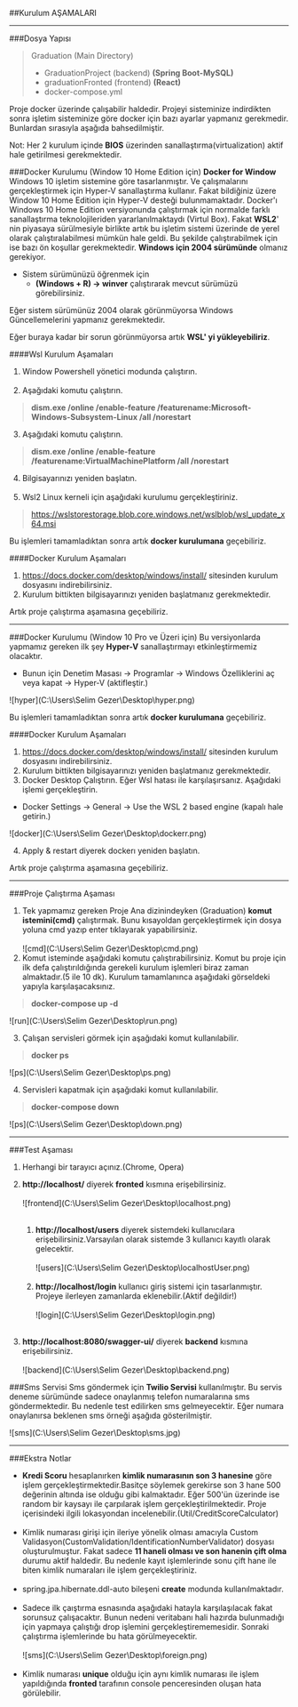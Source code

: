 ##Kurulum AŞAMALARI

---

###Dosya Yapısı
>Graduation (Main Directory) 
> * GraduationProject (backend) **(Spring Boot-MySQL)**
> * graduationFronted (frontend) **(React)**
> * docker-compose.yml

Proje docker üzerinde çalışabilir haldedir. Projeyi sisteminize indirdikten sonra işletim sisteminize göre docker için bazı ayarlar yapmanız gerekmedir. Bunlardan sırasıyla aşağıda bahsedilmiştir. 

Not: Her 2 kurulum içinde **BIOS** üzerinden sanallaştırma(virtualization) aktif hale getirilmesi gerekmektedir.

###Docker Kurulumu (Window 10 Home Edition için)
**Docker for Window** Windows 10 işletim sistemine göre tasarlanmıştır. Ve çalışmalarını gerçekleştirmek için Hyper-V sanallaştırma kullanır. Fakat bildiğiniz üzere Window 10 Home Edition için Hyper-V desteği bulunmamaktadır. Docker'ı Windows 10 Home Edition versiyonunda çalıştırmak için normalde farklı sanallaştırma teknolojileriden yararlanılmaktaydı (Virtul Box). Fakat **WSL2**' nin piyasaya sürülmesiyle birlikte artık bu işletim sistemi üzerinde de yerel olarak çalıştıralabilmesi mümkün hale geldi.
Bu şekilde çalıştırabilmek için ise bazı ön koşullar gerekmektedir. **Windows için 2004 sürümünde** olmanız gerekiyor. 
* Sistem sürümünüzü öğrenmek için 
  * **(Windows + R) -> winver** çalıştırarak mevcut sürümüzü görebilirsiniz. 
  
Eğer sistem sürümünüz 2004 olarak görünmüyorsa Windows Güncellemelerini yapmanız gerekmektedir.

Eğer buraya kadar bir sorun görünmüyorsa artık **WSL' yi yükleyebiliriz**.

####Wsl Kurulum Aşamaları

1. Window Powershell yönetici modunda çalıştırın.
<br><br>
2. Aşağıdaki komutu çalıştırın. 
> **dism.exe /online /enable-feature /featurename:Microsoft-Windows-Subsystem-Linux /all /norestart**
3. Aşağıdaki komutu çalıştırın.
> **dism.exe /online /enable-feature /featurename:VirtualMachinePlatform /all /norestart**
4. Bilgisayarınızı yeniden başlatın. <br><br>
5. Wsl2 Linux kerneli için aşağıdaki kurulumu gerçekleştiriniz.
> https://wslstorestorage.blob.core.windows.net/wslblob/wsl_update_x64.msi

Bu işlemleri tamamladıktan sonra artık **docker kurulumana** geçebiliriz.

####Docker Kurulum Aşamaları
1. https://docs.docker.com/desktop/windows/install/ sitesinden kurulum dosyasını indirebilirsiniz.
2. Kurulum bittikten bilgisayarınızı yeniden başlatmanız gerekmektedir.

Artık proje çalıştırma aşamasına geçebiliriz.

---

###Docker Kurulumu (Window 10 Pro ve Üzeri için)
Bu versiyonlarda yapmamız gereken ilk şey **Hyper-V** sanallaştırmayı etkinleştirmemiz olacaktır. 

* Bunun için Denetim Masası -> Programlar -> Windows Özelliklerini aç veya kapat -> Hyper-V (aktifleştir.) 

![hyper](C:\Users\Selim Gezer\Desktop\hyper.png)

Bu işlemleri tamamladıktan sonra artık **docker kurulumana** geçebiliriz.

####Docker Kurulum Aşamaları
1. https://docs.docker.com/desktop/windows/install/ sitesinden kurulum dosyasını indirebilirsiniz.
2. Kurulum bittikten bilgisayarınızı yeniden başlatmanız gerekmektedir.
3. Docker Desktop Çalıştırın. Eğer Wsl hatası ile karşılaşırsanız. Aşağıdaki işlemi gerçekleştirin.

* Docker Settings -> General -> Use the WSL 2 based engine (kapalı hale getirin.)

![docker](C:\Users\Selim Gezer\Desktop\dockerr.png)

4. Apply & restart diyerek dockerı yeniden başlatın.

Artık proje çalıştırma aşamasına geçebiliriz.

---

###Proje Çalıştırma Aşaması

1. Tek yapmamız gereken Proje Ana dizinindeyken (Graduation) **komut istemini(cmd)** çalıştırmak. 
Bunu kısayoldan gerçekleştirmek için dosya yoluna cmd yazıp enter tıklayarak yapabilirsiniz.<br><br>
![cmd](C:\Users\Selim Gezer\Desktop\cmd.png)
2. Komut isteminde aşağıdaki komutu çalıştırabilirsiniz. Komut bu proje için ilk defa çalıştırıldığında gerekeli kurulum işlemleri biraz zaman almaktadır.(5 ile 10 dk). Kurulum tamamlanınca aşağıdaki görseldeki yapıyla karşılaşacaksınız.

>**docker-compose up -d**
 
![run](C:\Users\Selim Gezer\Desktop\run.png)

3. Çalışan servisleri görmek için aşağıdaki komut kullanılabilir.
> **docker ps**

![ps](C:\Users\Selim Gezer\Desktop\ps.png)

4. Servisleri kapatmak için aşağıdaki komut kullanılabilir.
> **docker-compose down**

![ps](C:\Users\Selim Gezer\Desktop\down.png)

---

###Test Aşaması
1. Herhangi bir tarayıcı açınız.(Chrome, Opera)
2. **http://localhost/**  diyerek **fronted** kısmına erişebilirsiniz.<br><br>
![frontend](C:\Users\Selim Gezer\Desktop\localhost.png) <br><br>

   1. **http://localhost/users** diyerek sistemdeki kullanıcılara erişebilirsiniz.Varsayılan olarak sistemde 3 kullanıcı kayıtlı olarak gelecektir.<br><br>
      ![users](C:\Users\Selim Gezer\Desktop\localhostUser.png) <br><br>
   2. **http://localhost/login**  kullanıcı giriş sistemi için tasarlanmıştır. Projeye ilerleyen zamanlarda eklenebilir.(Aktif değildir!)<br><br>
      ![login](C:\Users\Selim Gezer\Desktop\login.png)<br><br>
3. **http://localhost:8080/swagger-ui/** diyerek **backend** kısmına erişebilirsiniz.<br><br>
   ![backend](C:\Users\Selim Gezer\Desktop\backend.png)


###Sms Servisi
Sms göndermek için **Twilio Servisi** kullanılmıştır. Bu servis deneme sürümünde sadece onaylanmış telefon numaralarına sms
göndermektedir. Bu nedenle test edilirken sms gelmeyecektir.
Eğer numara onaylanırsa beklenen sms örneği aşağıda gösterilmiştir. 

![sms](C:\Users\Selim Gezer\Desktop\sms.jpg)

---

###Ekstra Notlar
* **Kredi Scoru** hesaplanırken **kimlik numarasının son 3 hanesine** göre işlem gerçekleştirmektedir.Basitçe söylemek gerekirse son 3 hane 500 değerinin altında ise 
olduğu gibi kalmaktadır. Eğer 500'ün üzerinde ise random bir kaysayı ile çarpılarak işlem gerçekleştirilmektedir.
Proje içerisindeki ilgili lokasyondan incelenebilir.(Util/CreditScoreCalculator)
<br><br>
* Kimlik numarası girişi için ileriye yönelik olması amacıyla Custom Validasyon(CustomValidation/IdentificationNumberValidator) dosyası oluşturulmuştur. Fakat sadece **11 haneli olması ve son hanenin çift olma** durumu aktif haldedir. Bu nedenle kayıt işlemlerinde
sonu çift hane ile biten kimlik numaraları ile işlem gerçekleştiriniz.
<br><br>
* spring.jpa.hibernate.ddl-auto bileşeni **create** modunda kullanılmaktadır.
<br><br>
* Sadece ilk çaıştırma esnasında aşağıdaki hatayla karşılaşılacak fakat sorunsuz çalışacaktır. Bunun nedeni veritabanı hali hazırda bulunmadığı için
yapmaya çalıştığı drop işlemini gerçekleştirememesidir. Sonraki çalıştırma işlemlerinde bu hata görülmeyecektir.
<br><br>
![sms](C:\Users\Selim Gezer\Desktop\foreign.png)
<br><br>
* Kimlik numarası **unique** olduğu için aynı kimlik numarası ile işlem yapıldığında **fronted** tarafının console penceresinden oluşan hata görülebilir.